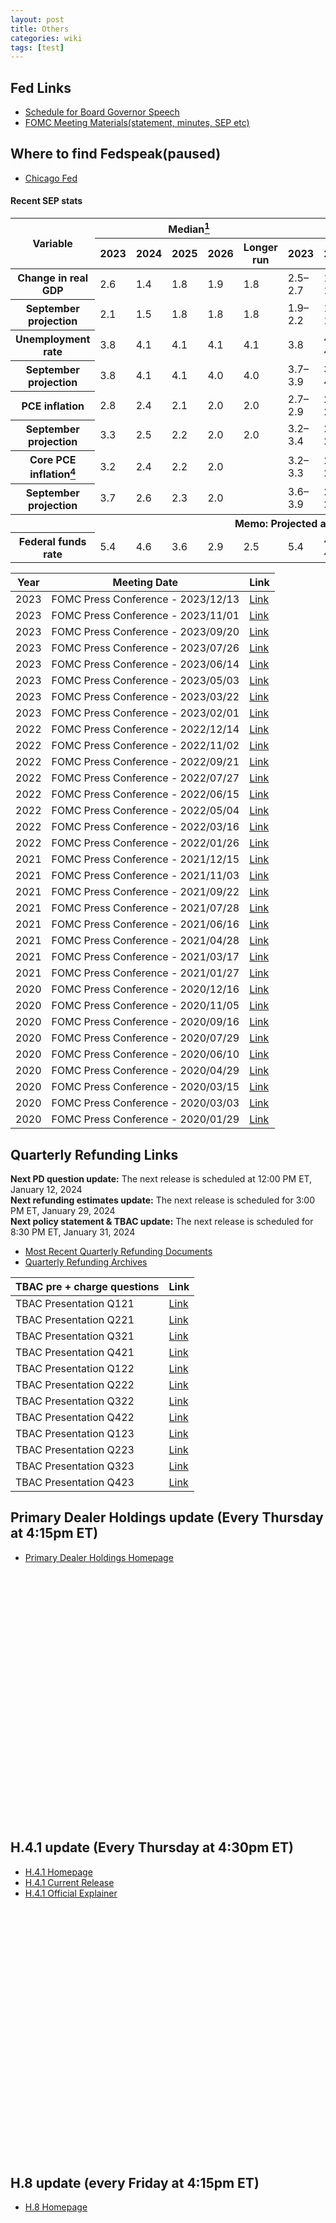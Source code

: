 ```yaml
---
layout: post
title: Others
categories: wiki
tags: [test]
---
```

## Fed Links
- [Schedule for Board Governor Speech](https://www.federalreserve.gov/newsevents/calendar.htm)  
- [FOMC Meeting Materials(statement, minutes, SEP etc)](https://www.federalreserve.gov/monetarypolicy/fomccalendars.htm)

## Where to find Fedspeak(paused)
- [Chicago Fed](https://www.chicagofed.org/utilities/about-us/office-of-the-president/office-of-the-president-media-appearances)

#### Recent SEP stats
<div class="table-responsive">
  <table aria-labelledby="xt1 xt1p1b" class="pubtables" data-sticky-columns="1" data-sticky-rows="2">
  <thead>
  <tr>
  <th class="colhead" id="xt1a1" rowspan="2">Variable</th>
  <th class="colhead" colspan="5" id="xt1a2">Median<a href="#xt1p1f1" id="xt1p1f1r"><sup>1</sup></a></th>
  <th class="colhead" colspan="5" id="xt1a3">Central Tendency<a href="#xt1p1f2" id="xt1p1f2r"><sup>2</sup></a></th>
  <th class="colhead" colspan="5" id="xt1a4">Range<a href="#xt1p1f3" id="xt1p1f3r"><sup>3</sup></a></th>
  </tr>
  <tr>
  <th class="colhead" headers="xt1a2" id="xt1b1">2023</th>
  <th class="colhead" headers="xt1a2" id="xt1b2">2024</th>
  <th class="colhead" headers="xt1a2" id="xt1b3">2025</th>
  <th class="colhead" headers="xt1a2" id="xt1b4">2026</th>
  <th class="colhead" headers="xt1a2" id="xt1b5">Longer run</th>
  <th class="colhead" headers="xt1a3" id="xt1b6">2023</th>
  <th class="colhead" headers="xt1a3" id="xt1b7">2024</th>
  <th class="colhead" headers="xt1a3" id="xt1b8">2025</th>
  <th class="colhead" headers="xt1a3" id="xt1b9">2026</th>
  <th class="colhead" headers="xt1a3" id="xt1b10">Longer run</th>
  <th class="colhead" headers="xt1a4" id="xt1b11">2023</th>
  <th class="colhead" headers="xt1a4" id="xt1b12">2024</th>
  <th class="colhead" headers="xt1a4" id="xt1b13">2025</th>
  <th class="colhead" headers="xt1a4" id="xt1b14">2026</th>
  <th class="colhead" headers="xt1a4" id="xt1b15">Longer run</th>
  </tr>
  </thead>
  <tbody>
  <tr>
  <th class="stub" headers="xt1a1" id="xt1r1">Change in real GDP</th>
  <td class="data" headers="xt1a2 xt1b1 xt1r1">2.6</td>
  <td class="data" headers="xt1a2 xt1b2 xt1r1">1.4</td>
  <td class="data" headers="xt1a2 xt1b3 xt1r1">1.8</td>
  <td class="data" headers="xt1a2 xt1b4 xt1r1">1.9</td>
  <td class="data" headers="xt1a2 xt1b5 xt1r1">1.8</td>
  <td class="data" headers="xt1a3 xt1b6 xt1r1">2.5–2.7</td>
  <td class="data" headers="xt1a3 xt1b7 xt1r1">1.2–1.7</td>
  <td class="data" headers="xt1a3 xt1b8 xt1r1">1.5–2.0</td>
  <td class="data" headers="xt1a3 xt1b9 xt1r1">1.8–2.0</td>
  <td class="data" headers="xt1a3 xt1b10 xt1r1">1.7–2.0</td>
  <td class="data" headers="xt1a4 xt1b11 xt1r1">2.5–2.7</td>
  <td class="data" headers="xt1a4 xt1b12 xt1r1">0.8–2.5</td>
  <td class="data" headers="xt1a4 xt1b13 xt1r1">1.4–2.5</td>
  <td class="data" headers="xt1a4 xt1b14 xt1r1">1.6–2.5</td>
  <td class="data" headers="xt1a4 xt1b15 xt1r1">1.6–2.5</td>
  </tr>
  <tr>
  <th class="stub in1" headers="xt1a1 xt1r1" id="xt1r2">September projection</th>
  <td class="data" headers="xt1a2 xt1b1 xt1r1 xt1r2">2.1</td>
  <td class="data" headers="xt1a2 xt1b2 xt1r1 xt1r2">1.5</td>
  <td class="data" headers="xt1a2 xt1b3 xt1r1 xt1r2">1.8</td>
  <td class="data" headers="xt1a2 xt1b4 xt1r1 xt1r2">1.8</td>
  <td class="data" headers="xt1a2 xt1b5 xt1r1 xt1r2">1.8</td>
  <td class="data" headers="xt1a3 xt1b6 xt1r1 xt1r2">1.9–2.2</td>
  <td class="data" headers="xt1a3 xt1b7 xt1r1 xt1r2">1.2–1.8</td>
  <td class="data" headers="xt1a3 xt1b8 xt1r1 xt1r2">1.6–2.0</td>
  <td class="data" headers="xt1a3 xt1b9 xt1r1 xt1r2">1.7–2.0</td>
  <td class="data" headers="xt1a3 xt1b10 xt1r1 xt1r2">1.7–2.0</td>
  <td class="data" headers="xt1a4 xt1b11 xt1r1 xt1r2">1.8–2.6</td>
  <td class="data" headers="xt1a4 xt1b12 xt1r1 xt1r2">0.4–2.5</td>
  <td class="data" headers="xt1a4 xt1b13 xt1r1 xt1r2">1.4–2.5</td>
  <td class="data" headers="xt1a4 xt1b14 xt1r1 xt1r2">1.6–2.5</td>
  <td class="data" headers="xt1a4 xt1b15 xt1r1 xt1r2">1.6–2.5</td>
  </tr>
  <tr>
  <th class="stub" headers="xt1a1" id="xt1r3">Unemployment rate</th>
  <td class="data" headers="xt1a2 xt1b1 xt1r3">3.8</td>
  <td class="data" headers="xt1a2 xt1b2 xt1r3">4.1</td>
  <td class="data" headers="xt1a2 xt1b3 xt1r3">4.1</td>
  <td class="data" headers="xt1a2 xt1b4 xt1r3">4.1</td>
  <td class="data" headers="xt1a2 xt1b5 xt1r3">4.1</td>
  <td class="data" headers="xt1a3 xt1b6 xt1r3">3.8</td>
  <td class="data" headers="xt1a3 xt1b7 xt1r3">4.0–4.2</td>
  <td class="data" headers="xt1a3 xt1b8 xt1r3">4.0–4.2</td>
  <td class="data" headers="xt1a3 xt1b9 xt1r3">3.9–4.3</td>
  <td class="data" headers="xt1a3 xt1b10 xt1r3">3.8–4.3</td>
  <td class="data" headers="xt1a4 xt1b11 xt1r3">3.7–4.0</td>
  <td class="data" headers="xt1a4 xt1b12 xt1r3">3.9–4.5</td>
  <td class="data" headers="xt1a4 xt1b13 xt1r3">3.8–4.7</td>
  <td class="data" headers="xt1a4 xt1b14 xt1r3">3.8–4.7</td>
  <td class="data" headers="xt1a4 xt1b15 xt1r3">3.5–4.3</td>
  </tr>
  <tr>
  <th class="stub in1" headers="xt1a1 xt1r3" id="xt1r4">September projection</th>
  <td class="data" headers="xt1a2 xt1b1 xt1r3 xt1r4">3.8</td>
  <td class="data" headers="xt1a2 xt1b2 xt1r3 xt1r4">4.1</td>
  <td class="data" headers="xt1a2 xt1b3 xt1r3 xt1r4">4.1</td>
  <td class="data" headers="xt1a2 xt1b4 xt1r3 xt1r4">4.0</td>
  <td class="data" headers="xt1a2 xt1b5 xt1r3 xt1r4">4.0</td>
  <td class="data" headers="xt1a3 xt1b6 xt1r3 xt1r4">3.7–3.9</td>
  <td class="data" headers="xt1a3 xt1b7 xt1r3 xt1r4">3.9–4.4</td>
  <td class="data" headers="xt1a3 xt1b8 xt1r3 xt1r4">3.9–4.3</td>
  <td class="data" headers="xt1a3 xt1b9 xt1r3 xt1r4">3.8–4.3</td>
  <td class="data" headers="xt1a3 xt1b10 xt1r3 xt1r4">3.8–4.3</td>
  <td class="data" headers="xt1a4 xt1b11 xt1r3 xt1r4">3.7–4.0</td>
  <td class="data" headers="xt1a4 xt1b12 xt1r3 xt1r4">3.7–4.5</td>
  <td class="data" headers="xt1a4 xt1b13 xt1r3 xt1r4">3.7–4.7</td>
  <td class="data" headers="xt1a4 xt1b14 xt1r3 xt1r4">3.7–4.5</td>
  <td class="data" headers="xt1a4 xt1b15 xt1r3 xt1r4">3.5–4.3</td>
  </tr>
  <tr>
  <th class="stub" headers="xt1a1" id="xt1r5">PCE inflation</th>
  <td class="data" headers="xt1a2 xt1b1 xt1r5">2.8</td>
  <td class="data" headers="xt1a2 xt1b2 xt1r5">2.4</td>
  <td class="data" headers="xt1a2 xt1b3 xt1r5">2.1</td>
  <td class="data" headers="xt1a2 xt1b4 xt1r5">2.0</td>
  <td class="data" headers="xt1a2 xt1b5 xt1r5">2.0</td>
  <td class="data" headers="xt1a3 xt1b6 xt1r5">2.7–2.9</td>
  <td class="data" headers="xt1a3 xt1b7 xt1r5">2.2–2.5</td>
  <td class="data" headers="xt1a3 xt1b8 xt1r5">2.0–2.2</td>
  <td class="data" headers="xt1a3 xt1b9 xt1r5">2.0</td>
  <td class="data" headers="xt1a3 xt1b10 xt1r5">2.0</td>
  <td class="data" headers="xt1a4 xt1b11 xt1r5">2.7–3.2</td>
  <td class="data" headers="xt1a4 xt1b12 xt1r5">2.1–2.7</td>
  <td class="data" headers="xt1a4 xt1b13 xt1r5">2.0–2.5</td>
  <td class="data" headers="xt1a4 xt1b14 xt1r5">2.0–2.3</td>
  <td class="data" headers="xt1a4 xt1b15 xt1r5">2.0</td>
  </tr>
  <tr>
  <th class="stub in1" headers="xt1a1 xt1r5" id="xt1r6">September projection</th>
  <td class="data" headers="xt1a2 xt1b1 xt1r5 xt1r6">3.3</td>
  <td class="data" headers="xt1a2 xt1b2 xt1r5 xt1r6">2.5</td>
  <td class="data" headers="xt1a2 xt1b3 xt1r5 xt1r6">2.2</td>
  <td class="data" headers="xt1a2 xt1b4 xt1r5 xt1r6">2.0</td>
  <td class="data" headers="xt1a2 xt1b5 xt1r5 xt1r6">2.0</td>
  <td class="data" headers="xt1a3 xt1b6 xt1r5 xt1r6">3.2–3.4</td>
  <td class="data" headers="xt1a3 xt1b7 xt1r5 xt1r6">2.3–2.7</td>
  <td class="data" headers="xt1a3 xt1b8 xt1r5 xt1r6">2.0–2.3</td>
  <td class="data" headers="xt1a3 xt1b9 xt1r5 xt1r6">2.0–2.2</td>
  <td class="data" headers="xt1a3 xt1b10 xt1r5 xt1r6">2.0</td>
  <td class="data" headers="xt1a4 xt1b11 xt1r5 xt1r6">3.1–3.8</td>
  <td class="data" headers="xt1a4 xt1b12 xt1r5 xt1r6">2.1–3.5</td>
  <td class="data" headers="xt1a4 xt1b13 xt1r5 xt1r6">2.0–2.9</td>
  <td class="data" headers="xt1a4 xt1b14 xt1r5 xt1r6">2.0–2.7</td>
  <td class="data" headers="xt1a4 xt1b15 xt1r5 xt1r6">2.0</td>
  </tr>
  <tr>
  <th class="stub" headers="xt1a1" id="xt1r7">Core PCE inflation<a href="#xt1p1f4" id="xt1p1f4r"><sup>4</sup></a></th>
  <td class="data" headers="xt1a2 xt1b1 xt1r7">3.2</td>
  <td class="data" headers="xt1a2 xt1b2 xt1r7">2.4</td>
  <td class="data" headers="xt1a2 xt1b3 xt1r7">2.2</td>
  <td class="data" headers="xt1a2 xt1b4 xt1r7">2.0</td>
  <td class="emptystub"> </td>
  <td class="data" headers="xt1a3 xt1b6 xt1r7">3.2–3.3</td>
  <td class="data" headers="xt1a3 xt1b7 xt1r7">2.4–2.7</td>
  <td class="data" headers="xt1a3 xt1b8 xt1r7">2.0–2.2</td>
  <td class="data" headers="xt1a3 xt1b9 xt1r7">2.0–2.1</td>
  <td class="emptystub"> </td>
  <td class="data" headers="xt1a4 xt1b11 xt1r7">3.2–3.7</td>
  <td class="data" headers="xt1a4 xt1b12 xt1r7">2.3–3.0</td>
  <td class="data" headers="xt1a4 xt1b13 xt1r7">2.0–2.6</td>
  <td class="data" headers="xt1a4 xt1b14 xt1r7">2.0–2.3</td>
  <td class="emptystub"> </td>
  </tr>
  <tr>
  <th class="stub in1" headers="xt1a1 xt1r7" id="xt1r8">September projection</th>
  <td class="data" headers="xt1a2 xt1b1 xt1r7 xt1r8">3.7</td>
  <td class="data" headers="xt1a2 xt1b2 xt1r7 xt1r8">2.6</td>
  <td class="data" headers="xt1a2 xt1b3 xt1r7 xt1r8">2.3</td>
  <td class="data" headers="xt1a2 xt1b4 xt1r7 xt1r8">2.0</td>
  <td class="emptystub"> </td>
  <td class="data" headers="xt1a3 xt1b6 xt1r7 xt1r8">3.6–3.9</td>
  <td class="data" headers="xt1a3 xt1b7 xt1r7 xt1r8">2.5–2.8</td>
  <td class="data" headers="xt1a3 xt1b8 xt1r7 xt1r8">2.0–2.4</td>
  <td class="data" headers="xt1a3 xt1b9 xt1r7 xt1r8">2.0–2.3</td>
  <td class="emptystub"> </td>
  <td class="data" headers="xt1a4 xt1b11 xt1r7 xt1r8">3.5–4.2</td>
  <td class="data" headers="xt1a4 xt1b12 xt1r7 xt1r8">2.3–3.6</td>
  <td class="data" headers="xt1a4 xt1b13 xt1r7 xt1r8">2.0–3.0</td>
  <td class="data" headers="xt1a4 xt1b14 xt1r7 xt1r8">2.0–2.9</td>
  <td class="emptystub"> </td>
  </tr>
  <tr>
  <th class="stub memogrey" colspan="16" id="xt1r9">Memo: Projected appropriate policy path</th>
  </tr>
  <tr>
  <th class="stub" headers="xt1a1 xt1r9" id="xt1r10">Federal funds rate</th>
  <td class="data" headers="xt1a2 xt1b1 xt1r9 xt1r10">5.4</td>
  <td class="data" headers="xt1a2 xt1b2 xt1r9 xt1r10">4.6</td>
  <td class="data" headers="xt1a2 xt1b3 xt1r9 xt1r10">3.6</td>
  <td class="data" headers="xt1a2 xt1b4 xt1r9 xt1r10">2.9</td>
  <td class="data" headers="xt1a2 xt1b5 xt1r9 xt1r10">2.5</td>
  <td class="data" headers="xt1a3 xt1b6 xt1r9 xt1r10">5.4</td>
  <td class="data" headers="xt1a3 xt1b7 xt1r9 xt1r10">4.4–4.9</td>
  <td class="data" headers="xt1a3 xt1b8 xt1r9 xt1r10">3.1–3.9</td>
  <td class="data" headers="xt1a3 xt1b9 xt1r9 xt1r10">2.5–3.1</td>
  <td class="data" headers="xt1a3 xt1b10 xt1r9 xt1r10">2.5–3.0</td>
  <td class="data" headers="xt1a4 xt1b11 xt1r9 xt1r10">5.4</td>
  <td class="data" headers="xt1a4 xt1b12 xt1r9 xt1r10">3.9–5.4</td>
  <td class="data" headers="xt1a4 xt1b13 xt1r9 xt1r10">2.4–5.4</td>
  <td class="data" headers="xt1a4 xt1b14 xt1r9 xt1r10">2.4–4.9</td>
  <td class="data" headers="xt1a4 xt1b15 xt1r9 xt1r10">2.4–3.8</td>
  </tr>
  <tr>
</div>





| Year | Meeting Date | Link |
|----------|----------|----------|
|2023 | FOMC Press Conference - 2023/12/13 | [Link](https://www.federalreserve.gov/mediacenter/files/FOMCpresconf20231213.pdf) |
|2023 | FOMC Press Conference - 2023/11/01 | [Link](https://www.federalreserve.gov/mediacenter/files/fomcpresconf20231101.pdf) |
|2023 | FOMC Press Conference - 2023/09/20 | [Link](https://www.federalreserve.gov/mediacenter/files/fomcpresconf20230920.pdf) |
|2023 | FOMC Press Conference - 2023/07/26 | [Link](https://www.federalreserve.gov/mediacenter/files/fomcpresconf20230726.pdf) |
|2023 | FOMC Press Conference - 2023/06/14 | [Link](https://www.federalreserve.gov/mediacenter/files/fomcpresconf20230614.pdf) |
|2023 | FOMC Press Conference - 2023/05/03 | [Link](https://www.federalreserve.gov/mediacenter/files/fomcpresconf20230503.pdf) |
|2023 | FOMC Press Conference - 2023/03/22 | [Link](https://www.federalreserve.gov/mediacenter/files/fomcpresconf20230322.pdf) |
|2023 | FOMC Press Conference - 2023/02/01 | [Link](https://www.federalreserve.gov/mediacenter/files/fomcpresconf20230201.pdf) |
|2022 | FOMC Press Conference - 2022/12/14 | [Link](https://www.federalreserve.gov/mediacenter/files/fomcpresconf20221214.pdf) |
|2022 | FOMC Press Conference - 2022/11/02 | [Link](https://www.federalreserve.gov/mediacenter/files/fomcpresconf20221102.pdf) |
|2022 | FOMC Press Conference - 2022/09/21 | [Link](https://www.federalreserve.gov/mediacenter/files/fomcpresconf20220921.pdf) |
|2022 | FOMC Press Conference - 2022/07/27 | [Link](https://www.federalreserve.gov/mediacenter/files/fomcpresconf20220727.pdf) |
|2022 | FOMC Press Conference - 2022/06/15 | [Link](https://www.federalreserve.gov/mediacenter/files/fomcpresconf20220615.pdf) |
|2022 | FOMC Press Conference - 2022/05/04 | [Link](https://www.federalreserve.gov/mediacenter/files/fomcpresconf20220504.pdf) |
|2022 | FOMC Press Conference - 2022/03/16 | [Link](https://www.federalreserve.gov/mediacenter/files/fomcpresconf20220316.pdf) |
|2022 | FOMC Press Conference - 2022/01/26 | [Link](https://www.federalreserve.gov/mediacenter/files/fomcpresconf20220126.pdf) |
|2021 | FOMC Press Conference - 2021/12/15 | [Link](https://www.federalreserve.gov/mediacenter/files/fomcpresconf20211215.pdf) |
|2021 | FOMC Press Conference - 2021/11/03 | [Link](https://www.federalreserve.gov/mediacenter/files/fomcpresconf20211103.pdf) |
|2021 | FOMC Press Conference - 2021/09/22 | [Link](https://www.federalreserve.gov/mediacenter/files/fomcpresconf20210922.pdf) |
|2021 | FOMC Press Conference - 2021/07/28 | [Link](https://www.federalreserve.gov/mediacenter/files/fomcpresconf20210728.pdf) |
|2021 | FOMC Press Conference - 2021/06/16 | [Link](https://www.federalreserve.gov/mediacenter/files/fomcpresconf20210616.pdf) |
|2021 | FOMC Press Conference - 2021/04/28 | [Link](https://www.federalreserve.gov/mediacenter/files/fomcpresconf20210428.pdf) |
|2021 | FOMC Press Conference - 2021/03/17 | [Link](https://www.federalreserve.gov/mediacenter/files/fomcpresconf20210317.pdf) |
|2021 | FOMC Press Conference - 2021/01/27 | [Link](https://www.federalreserve.gov/mediacenter/files/fomcpresconf20210127.pdf) |
|2020 | FOMC Press Conference - 2020/12/16 | [Link](https://www.federalreserve.gov/mediacenter/files/fomcpresconf20201216.pdf) |
|2020 | FOMC Press Conference - 2020/11/05 | [Link](https://www.federalreserve.gov/mediacenter/files/fomcpresconf20201105.pdf) |
|2020 | FOMC Press Conference - 2020/09/16 | [Link](https://www.federalreserve.gov/mediacenter/files/fomcpresconf20200916.pdf) |
|2020 | FOMC Press Conference - 2020/07/29 | [Link](https://www.federalreserve.gov/mediacenter/files/fomcpresconf20200729.pdf) |
|2020 | FOMC Press Conference - 2020/06/10 | [Link](https://www.federalreserve.gov/mediacenter/files/fomcpresconf20200610.pdf) |
|2020 | FOMC Press Conference - 2020/04/29 | [Link](https://www.federalreserve.gov/mediacenter/files/fomcpresconf20200429.pdf) |
|2020 | FOMC Press Conference - 2020/03/15 | [Link](https://www.federalreserve.gov/mediacenter/files/fomcpresconf20200315.pdf) |
|2020 | FOMC Press Conference - 2020/03/03 | [Link](https://www.federalreserve.gov/mediacenter/files/fomcpresconf20200303.pdf) |
|2020 | FOMC Press Conference - 2020/01/29 | [Link](https://www.federalreserve.gov/mediacenter/files/fomcpresconf20200129.pdf) |







## Quarterly Refunding Links
**Next PD question update:** The next release is scheduled at 12:00 PM ET, January 12, 2024  
**Next refunding estimates update:** The next release is scheduled for 3:00 PM ET, January 29, 2024  
**Next policy statement & TBAC update:** The next release is scheduled for 8:30 PM ET, January 31, 2024  

- [Most Recent Quarterly Refunding Documents](https://home.treasury.gov/policy-issues/financing-the-government/quarterly-refunding/most-recent-quarterly-refunding-documents)  
- [Quarterly Refunding Archives](https://home.treasury.gov/policy-issues/financing-the-government/quarterly-refunding/quarterly-refunding-archives)


| TBAC pre + charge questions  | Link |
|--------------|-------------|
| TBAC Presentation Q121 | [Link](https://home.treasury.gov/system/files/221/CombinedChargesforArchivesQ12021.pdf) |
| TBAC Presentation Q221 | [Link](https://home.treasury.gov/system/files/221/CombinedChargesforArchivesQ22021.pdf) |
| TBAC Presentation Q321 | [Link](https://home.treasury.gov/system/files/221/CombinedChargesforArchivesQ32021.pdf) |
| TBAC Presentation Q421 | [Link](https://home.treasury.gov/system/files/221/CombinedChargesforArchivesQ42021.pdf) |
| TBAC Presentation Q122 | [Link](https://home.treasury.gov/system/files/221/CombinedChargesforArchivesQ12022.pdf) |
| TBAC Presentation Q222 | [Link](https://home.treasury.gov/system/files/221/CombinedChargesforArchivesQ22022.pdf) |
| TBAC Presentation Q322 | [Link](https://home.treasury.gov/system/files/221/CombinedChargesforArchivesQ32022.pdf) |
| TBAC Presentation Q422 | [Link](https://home.treasury.gov/system/files/221/CombinedChargesforArchivesQ42022.pdf) |
| TBAC Presentation Q123 | [Link](https://home.treasury.gov/system/files/221/CombinedChargesforArchivesQ12023.pdf) |
| TBAC Presentation Q223 | [Link](https://home.treasury.gov/system/files/221/CombinedChargesforArchivesQ22023.pdf) |
| TBAC Presentation Q323 | [Link](https://home.treasury.gov/system/files/221/CombinedChargesforArchivesQ32023.pdf) |
| TBAC Presentation Q423 | [Link](https://home.treasury.gov/system/files/221/CombinedChargesforArchivesQ42023.pdf) |


## Primary Dealer Holdings update (Every Thursday at 4:15pm ET)
- [Primary Dealer Holdings Homepage](https://www.newyorkfed.org/markets/counterparties/primary-dealers-statistics)

<div style="min-height:400px"><script type="text/javascript" defer src="https://datawrapper.dwcdn.net/fv5l6/embed.js?v=1" charset="utf-8"></script><noscript><img src="https://datawrapper.dwcdn.net/fv5l6/full.png" alt="" /></noscript></div>

## H.4.1 update (Every Thursday at 4:30pm ET)
- [H.4.1 Homepage](https://www.federalreserve.gov/releases/h41/)
- [H.4.1 Current Release](https://www.federalreserve.gov/releases/h41/current/default.htm/)
- [H.4.1 Official Explainer](https://www.federalreserve.gov/monetarypolicy/bst_fedsbalancesheet.htm)

<div style="min-height:400px"><script type="text/javascript" defer src="https://datawrapper.dwcdn.net/OZh7N/embed.js?v=1" charset="utf-8"></script><noscript><img src="https://datawrapper.dwcdn.net/OZh7N/full.png" alt="" /></noscript></div>

## H.8 update (every Friday at 4:15pm ET)
- [H.8 Homepage](https://www.federalreserve.gov/releases/h8/)

  
